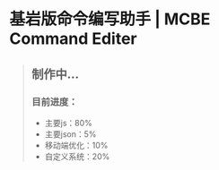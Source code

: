 # 基岩版命令编写助手 | MCBE Command Editer

> ## 制作中...
> ### 目前进度：
> - 主要js：80%
> - 主要json：5%
> - 移动端优化：10%
> - 自定义系统：20%

